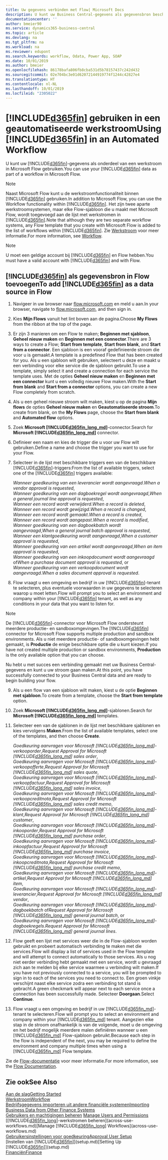 ```yaml
---
title: Uw gegevens verbinden met Flow| Microsoft Docs
description: U kunt uw Business Central-gegevens als gegevensbron beschikbaar maken en een OData-URL van uw webservices opgeven om een geautomatiseerde werkstroom te maken.
documentationcenter: ''
author: bmeier90
ms.service: dynamics365-business-central
ms.topic: article
ms.devlang: na
ms.tgt_pltfrm: na
ms.workload: na
ms.reviewer: edupont
ms.search.keywords: workflow, Odata, Power App, SOAP
ms.date: 10/01/2019
ms.author: bmeier
ms.openlocfilehash: 86178bafa806fb8cba531d5b78157437c242d432
ms.sourcegitcommit: 02e704bc3e01d62072144919774f1244c42827e4
ms.translationtype: HT
ms.contentlocale: nl-NL
ms.lasthandoff: 10/01/2019
ms.locfileid: "2305022"
---
```

# <a name="using-included365finincludesd365fin_mdmd-in-an-automated-workflow"></a><span data-ttu-id="2855c-103">[!INCLUDE[d365fin](includes/d365fin_md.md)] gebruiken in een geautomatiseerde werkstroom</span><span class="sxs-lookup"><span data-stu-id="2855c-103">Using [!INCLUDE[d365fin](includes/d365fin_md.md)] in an Automated Workflow</span></span>
<span data-ttu-id="2855c-104">U kunt uw [!INCLUDE[d365fin](includes/d365fin_md.md)]-gegevens als onderdeel van een werkstroom in Microsoft Flow gebruiken.</span><span class="sxs-lookup"><span data-stu-id="2855c-104">You can use your [!INCLUDE[d365fin](includes/d365fin_md.md)] data as part of a workflow in Microsoft Flow.</span></span>

> [!NOTE]
> <span data-ttu-id="2855c-105">Naast Microsoft Flow kunt u de werkstroomfunctionaliteit binnen [!INCLUDE[d365fin](includes/d365fin_md.md)] gebruiken.</span><span class="sxs-lookup"><span data-stu-id="2855c-105">In addition to Microsoft Flow, you can use the Workflow functionality within [!INCLUDE[d365fin](includes/d365fin_md.md)].</span></span> <span data-ttu-id="2855c-106">Het zijn twee aparte werkstroomsystemen, maar elke Flow-sjabloon die u maakt met Microsoft Flow, wordt toegevoegd aan de lijst met werkstromen in [!INCLUDE[d365fin](includes/d365fin_md.md)].</span><span class="sxs-lookup"><span data-stu-id="2855c-106">Note that although they are two separate workflow systems, any Flow template that you create with Microsoft Flow is added to the list of workflows  within [!INCLUDE[d365fin](includes/d365fin_md.md)].</span></span> <span data-ttu-id="2855c-107">Zie [Werkstroom](across-workflow.md) voor meer informatie.</span><span class="sxs-lookup"><span data-stu-id="2855c-107">For more information, see [Workflow](across-workflow.md).</span></span>  

> [!NOTE]  
> <span data-ttu-id="2855c-108">U moet een geldige account bij [!INCLUDE[d365fin](includes/d365fin_md.md)] en Flow hebben.</span><span class="sxs-lookup"><span data-stu-id="2855c-108">You must have a valid account with [!INCLUDE[d365fin](includes/d365fin_md.md)] and with Flow.</span></span>  

## <a name="to-add-included365finincludesd365fin_mdmd-as-a-data-source-in-flow"></a><span data-ttu-id="2855c-109">[!INCLUDE[d365fin](includes/d365fin_md.md)] als gegevensbron in Flow toevoegen</span><span class="sxs-lookup"><span data-stu-id="2855c-109">To add [!INCLUDE[d365fin](includes/d365fin_md.md)] as a data source in Flow</span></span>
1. <span data-ttu-id="2855c-110">Navigeer in uw browser naar [flow.microsoft.com](https://flow.microsoft.com/en-us/) en meld u aan.</span><span class="sxs-lookup"><span data-stu-id="2855c-110">In your browser, navigate to [flow.microsoft.com](https://flow.microsoft.com/en-us/), and then sign in.</span></span>
2. <span data-ttu-id="2855c-111">Kies **Mijn Flows** vanuit het lint boven aan de pagina.</span><span class="sxs-lookup"><span data-stu-id="2855c-111">Choose **My Flows** from the ribbon at the top of the page.</span></span>
3. <span data-ttu-id="2855c-112">Er zijn 3 manieren om een Flow te maken; **Beginnen met sjabloon**, **Geheel nieuw maken** en **Beginnen met een connector**.</span><span class="sxs-lookup"><span data-stu-id="2855c-112">There are 3 ways to create a Flow; **Start from template**, **Start from blank**, and **Start from a connector**.</span></span> <span data-ttu-id="2855c-113">Een sjabloon is een vooraf gedefinieerde stroom die voor u is gemaakt.</span><span class="sxs-lookup"><span data-stu-id="2855c-113">A template is a predefined Flow that has been created for you.</span></span> <span data-ttu-id="2855c-114">Als u een sjabloon wilt gebruiken, selecteert u deze en maakt u een verbinding voor elke service die de sjabloon gebruikt.</span><span class="sxs-lookup"><span data-stu-id="2855c-114">To use a template, simply select it and create a connection for each service the template uses.</span></span> <span data-ttu-id="2855c-115">Met de opties **Geheel nieuw maken** en **Beginnen met een connector** kunt u een volledig nieuwe Flow maken.</span><span class="sxs-lookup"><span data-stu-id="2855c-115">With the **Start from blank** and **Start from a connector** options, you can create a new Flow completely from scratch.</span></span>
4. <span data-ttu-id="2855c-116">Als u een geheel nieuwe stroom wilt maken, kiest u op de pagina **Mijn flows** de opties **Geheel nieuw maken** en **Geautomatiseerde stroom**.</span><span class="sxs-lookup"><span data-stu-id="2855c-116">To create from blank, on the **My Flows** page, choose the **Start from blank** and **Automated flow** options.</span></span>
5. <span data-ttu-id="2855c-117">Zoek **Microsoft [!INCLUDE[d365fin_long_md](includes/d365fin_long_md.md)]**-connector.</span><span class="sxs-lookup"><span data-stu-id="2855c-117">Search for **Microsoft [!INCLUDE[d365fin_long_md](includes/d365fin_long_md.md)]** connector.</span></span>
6. <span data-ttu-id="2855c-118">Definieer een naam en kies de trigger die u voor uw Flow wilt gebruiken.</span><span class="sxs-lookup"><span data-stu-id="2855c-118">Define a name and choose the trigger you want to use for your Flow.</span></span>
7. <span data-ttu-id="2855c-119">Selecteer in de lijst met beschikbare triggers een van de beschikbare [!INCLUDE[d365fin](includes/d365fin_md.md)]-triggers:</span><span class="sxs-lookup"><span data-stu-id="2855c-119">From the list of available triggers, select one of the [!INCLUDE[d365fin](includes/d365fin_md.md)] triggers available:</span></span>  
    
    <span data-ttu-id="2855c-120">*Wanneer goedkeuring van een leverancier wordt aangevraagd*.</span><span class="sxs-lookup"><span data-stu-id="2855c-120">*When a vendor approval is requested*,</span></span>    
    <span data-ttu-id="2855c-121">*Wanneer goedkeuring van een dagboekregel wordt aangevraagd*,</span><span class="sxs-lookup"><span data-stu-id="2855c-121">*When a general journal line approval is requested*,</span></span>    
    <span data-ttu-id="2855c-122">*Wanneer een record wordt verwijderd*.</span><span class="sxs-lookup"><span data-stu-id="2855c-122">*When a record is deleted*,</span></span>    
    <span data-ttu-id="2855c-123">*Wanneer een record wordt gewijzigd*.</span><span class="sxs-lookup"><span data-stu-id="2855c-123">*When a record is changed*,</span></span>    
    <span data-ttu-id="2855c-124">*Wanneer een record wordt gemaakt*.</span><span class="sxs-lookup"><span data-stu-id="2855c-124">*When a record is created*,</span></span>    
    <span data-ttu-id="2855c-125">*Wanneer een record wordt aangepast*.</span><span class="sxs-lookup"><span data-stu-id="2855c-125">*When a record is modified*,</span></span>    
    <span data-ttu-id="2855c-126">*Wanneer goedkeuring van een dagboekbatch wordt aangevraagd*,</span><span class="sxs-lookup"><span data-stu-id="2855c-126">*When a general journal batch approval is requested*,</span></span>   
    <span data-ttu-id="2855c-127">*Wanneer een klantgoedkeuring wordt aangevraagd*,</span><span class="sxs-lookup"><span data-stu-id="2855c-127">*When a customer approval is requested*,</span></span>   
    <span data-ttu-id="2855c-128">*Wanneer goedkeuring van een artikel wordt aangevraagd*,</span><span class="sxs-lookup"><span data-stu-id="2855c-128">*When an item approval is requested*,</span></span>    
    <span data-ttu-id="2855c-129">*Wanneer goedkeuring van een inkoopdocument wordt aangevraagd* of</span><span class="sxs-lookup"><span data-stu-id="2855c-129">*When a purchase document approval is requested*, or</span></span>     
     <span data-ttu-id="2855c-130">*Wanneer goedkeuring van een verkoopdocument wordt aangevraagd*.</span><span class="sxs-lookup"><span data-stu-id="2855c-130">*When a sales document approval is requested*.</span></span>
     
8. <span data-ttu-id="2855c-131">Flow vraagt u een omgeving en bedrijf in uw [!INCLUDE[d365fin](includes/d365fin_md.md)]-tenant te selecteren, plus eventuele voorwaarden in uw gegevens te selecteren waarop u moet letten.</span><span class="sxs-lookup"><span data-stu-id="2855c-131">Flow will prompt you to select an environment and company within your [!INCLUDE[d365fin](includes/d365fin_md.md)] tenant, as well as any conditions in your data that you want to listen for.</span></span>

> [!NOTE]  
>   <span data-ttu-id="2855c-132">De [!INCLUDE[d365fin](includes/d365fin_md.md)]-connector voor Microsoft Flow ondersteunt meerdere productie- en sandboxomgevingen.</span><span class="sxs-lookup"><span data-stu-id="2855c-132">The [!INCLUDE[d365fin](includes/d365fin_md.md)] connector for Microsoft Flow supports multiple production and sandbox environments.</span></span> <span data-ttu-id="2855c-133">Als u niet meerdere productie- of sandboxomgevingen hebt gemaakt, is **Productie** de enige beschikbare optie die u kunt kiezen.</span><span class="sxs-lookup"><span data-stu-id="2855c-133">If you have not created multiple production or sandbox environments, **Production** is the only available option that you can choose.</span></span> 

<span data-ttu-id="2855c-134">Nu hebt u met succes een verbinding gemaakt met uw Business Central-gegevens en kunt u uw stroom gaan maken.</span><span class="sxs-lookup"><span data-stu-id="2855c-134">At this point, you have successfully connected to your Business Central data and are ready to begin building your flow.</span></span>

9. <span data-ttu-id="2855c-135">Als u een flow van een sjabloon wilt maken, kiest u de optie **Beginnen met sjabloon**.</span><span class="sxs-lookup"><span data-stu-id="2855c-135">To create from a template, choose the **Start from template** option.</span></span>
10. <span data-ttu-id="2855c-136">Zoek **Microsoft [!INCLUDE[d365fin_long_md](includes/d365fin_long_md.md)]**-sjablonen.</span><span class="sxs-lookup"><span data-stu-id="2855c-136">Search for **Microsoft [!INCLUDE[d365fin_long_md](includes/d365fin_long_md.md)]** templates.</span></span>
11. <span data-ttu-id="2855c-137">Selecteer een van de sjablonen in de lijst met beschikbare sjablonen en kies vervolgens **Maken**.</span><span class="sxs-lookup"><span data-stu-id="2855c-137">From the list of available templates, select one of the templates, and then choose **Create**.</span></span>  

    <span data-ttu-id="2855c-138">*Goedkeuring aanvragen voor Microsoft [!INCLUDE[d365fin_long_md](includes/d365fin_long_md.md)]-verkooporder*,</span><span class="sxs-lookup"><span data-stu-id="2855c-138">*Request Approval for Microsoft [!INCLUDE[d365fin_long_md](includes/d365fin_long_md.md)] sales order*,</span></span>  
    <span data-ttu-id="2855c-139">*Goedkeuring aanvragen voor Microsoft [!INCLUDE[d365fin_long_md](includes/d365fin_long_md.md)]-verkoopofferte*,</span><span class="sxs-lookup"><span data-stu-id="2855c-139">*Request Approval for Microsoft [!INCLUDE[d365fin_long_md](includes/d365fin_long_md.md)] sales quote*,</span></span>  
    <span data-ttu-id="2855c-140">*Goedkeuring aanvragen voor Microsoft [!INCLUDE[d365fin_long_md](includes/d365fin_long_md.md)]-verkoopfactuur*,</span><span class="sxs-lookup"><span data-stu-id="2855c-140">*Request Approval for Microsoft [!INCLUDE[d365fin_long_md](includes/d365fin_long_md.md)] sales invoice*,</span></span>  
    <span data-ttu-id="2855c-141">*Goedkeuring aanvragen voor Microsoft [!INCLUDE[d365fin_long_md](includes/d365fin_long_md.md)]-verkoopcreditnota*,</span><span class="sxs-lookup"><span data-stu-id="2855c-141">*Request Approval for Microsoft [!INCLUDE[d365fin_long_md](includes/d365fin_long_md.md)] sales credit memo*,</span></span>  
    <span data-ttu-id="2855c-142">*Goedkeuring aanvragen voor Microsoft [!INCLUDE[d365fin_long_md](includes/d365fin_long_md.md)]-klant*,</span><span class="sxs-lookup"><span data-stu-id="2855c-142">*Request Approval for Microsoft [!INCLUDE[d365fin_long_md](includes/d365fin_long_md.md)] customer*,</span></span>  
    <span data-ttu-id="2855c-143">*Goedkeuring aanvragen voor Microsoft [!INCLUDE[d365fin_long_md](includes/d365fin_long_md.md)]-inkooporder*,</span><span class="sxs-lookup"><span data-stu-id="2855c-143">*Request Approval for Microsoft [!INCLUDE[d365fin_long_md](includes/d365fin_long_md.md)] purchase order*,</span></span>  
    <span data-ttu-id="2855c-144">*Goedkeuring aanvragen voor Microsoft [!INCLUDE[d365fin_long_md](includes/d365fin_long_md.md)]-inkoopfactuur*,</span><span class="sxs-lookup"><span data-stu-id="2855c-144">*Request Approval for Microsoft [!INCLUDE[d365fin_long_md](includes/d365fin_long_md.md)] purchase invoice*,</span></span>  
    <span data-ttu-id="2855c-145">*Goedkeuring aanvragen voor Microsoft [!INCLUDE[d365fin_long_md](includes/d365fin_long_md.md)]-inkoopcreditnota*,</span><span class="sxs-lookup"><span data-stu-id="2855c-145">*Request Approval for Microsoft [!INCLUDE[d365fin_long_md](includes/d365fin_long_md.md)] purchase credit memo*,</span></span>  
    <span data-ttu-id="2855c-146">*Goedkeuring aanvragen voor Microsoft [!INCLUDE[d365fin_long_md](includes/d365fin_long_md.md)]-artikel*,</span><span class="sxs-lookup"><span data-stu-id="2855c-146">*Request Approval for Microsoft [!INCLUDE[d365fin_long_md](includes/d365fin_long_md.md)] item*,</span></span>  
    <span data-ttu-id="2855c-147">*Goedkeuring aanvragen voor Microsoft [!INCLUDE[d365fin_long_md](includes/d365fin_long_md.md)]-leverancier*,</span><span class="sxs-lookup"><span data-stu-id="2855c-147">*Request Approval for Microsoft [!INCLUDE[d365fin_long_md](includes/d365fin_long_md.md)] vendor*,</span></span>  
    <span data-ttu-id="2855c-148">*Goedkeuring aanvragen voor Microsoft [!INCLUDE[d365fin_long_md](includes/d365fin_long_md.md)]-dagboekbatch* of</span><span class="sxs-lookup"><span data-stu-id="2855c-148">*Request Approval for Microsoft [!INCLUDE[d365fin_long_md](includes/d365fin_long_md.md)] general journal batch*, or</span></span>    
    <span data-ttu-id="2855c-149">*Goedkeuring aanvragen voor Microsoft [!INCLUDE[d365fin_long_md](includes/d365fin_long_md.md)]-dagboekregels*.</span><span class="sxs-lookup"><span data-stu-id="2855c-149">*Request Approval for Microsoft [!INCLUDE[d365fin_long_md](includes/d365fin_long_md.md)] general journal lines*.</span></span>  
12. <span data-ttu-id="2855c-150">Flow geeft een lijst met services weer die in de Flow-sjabloon worden gebruikt en probeert automatisch verbinding te maken met die services.</span><span class="sxs-lookup"><span data-stu-id="2855c-150">Flow will display a list of services used in the Flow template and will attempt to connect automatically to those services.</span></span> <span data-ttu-id="2855c-151">Als u nog niet eerder verbinding hebt gemaakt met een service, wordt u gevraagd zich aan te melden bij elke service waarmee u verbinding wilt maken.</span><span class="sxs-lookup"><span data-stu-id="2855c-151">If you have not previously connected to a service, you will be prompted to sign in to each of the services you need to connect to.</span></span> <span data-ttu-id="2855c-152">Een groen vinkje verschijnt naast elke service zodra een verbinding tot stand is gebracht.</span><span class="sxs-lookup"><span data-stu-id="2855c-152">A green checkmark will appear next to each service once a connection has been successfully made.</span></span> <span data-ttu-id="2855c-153">Selecteer **Doorgaan**.</span><span class="sxs-lookup"><span data-stu-id="2855c-153">Select **Continue**.</span></span>
13. <span data-ttu-id="2855c-154">Flow vraagt u een omgeving en bedrijf in uw [!INCLUDE[d365fin_md](includes/d365fin_md.md)]-tenant te selecteren.</span><span class="sxs-lookup"><span data-stu-id="2855c-154">Flow will prompt you to select an environment and company within your [!INCLUDE[d365fin_md](includes/d365fin_md.md)] tenant.</span></span> <span data-ttu-id="2855c-155">Aangezien elke stap in de stroom onafhankelijk is van de volgende, moet u de omgeving en het bedrijf mogelijk meerdere malen definiëren wanneer u een [!INCLUDE[d365fin_md](includes/d365fin_md.md)] Flow-sjabloon gebruikt.</span><span class="sxs-lookup"><span data-stu-id="2855c-155">Because each step in the flow is independent of the next, you may be required to define the environment and company multiple times when using a [!INCLUDE[d365fin_md](includes/d365fin_md.md)] Flow template.</span></span>

<span data-ttu-id="2855c-156">Zie de [Flow-documentatie](/flow/getting-started) voor meer informatie.</span><span class="sxs-lookup"><span data-stu-id="2855c-156">For more information, see the [Flow Documentation](/flow/getting-started).</span></span>

## <a name="see-also"></a><span data-ttu-id="2855c-157">Zie ook</span><span class="sxs-lookup"><span data-stu-id="2855c-157">See Also</span></span>
[<span data-ttu-id="2855c-158">Aan de slag</span><span class="sxs-lookup"><span data-stu-id="2855c-158">Getting Started</span></span>](product-get-started.md)  
[<span data-ttu-id="2855c-159">Werkstroom</span><span class="sxs-lookup"><span data-stu-id="2855c-159">Workflow</span></span>](across-workflow.md)  
[<span data-ttu-id="2855c-160">Bedrijfsgegevens importeren uit andere financiële systemen</span><span class="sxs-lookup"><span data-stu-id="2855c-160">Importing Business Data from Other Finance Systems</span></span>](across-import-data-configuration-packages.md)  
<span data-ttu-id="2855c-161">[Gebruikers en machtigingen beheren](ui-how-users-permissions.md) </span><span class="sxs-lookup"><span data-stu-id="2855c-161">[Manage Users and Permissions](ui-how-users-permissions.md) </span></span>  
<span data-ttu-id="2855c-162">[[!INCLUDE[d365fin_long](includes/d365fin_long_md.md)]-werkstromen beheren](across-use-workflows.md)</span><span class="sxs-lookup"><span data-stu-id="2855c-162">[Manage [!INCLUDE[d365fin_long](includes/d365fin_long_md.md)] Workflows](across-use-workflows.md)</span></span>  
[<span data-ttu-id="2855c-163">Gebruikersinstellingen voor goedkeuring</span><span class="sxs-lookup"><span data-stu-id="2855c-163">Approval User Setup</span></span>](across-how-to-set-up-approval-users.md)  
<span data-ttu-id="2855c-164">[Instellen van [!INCLUDE[d365fin](includes/d365fin_md.md)]](setup.md)</span><span class="sxs-lookup"><span data-stu-id="2855c-164">[Setting Up [!INCLUDE[d365fin](includes/d365fin_md.md)]](setup.md)</span></span>  
[<span data-ttu-id="2855c-165">Financiën</span><span class="sxs-lookup"><span data-stu-id="2855c-165">Finance</span></span>](finance.md)  
